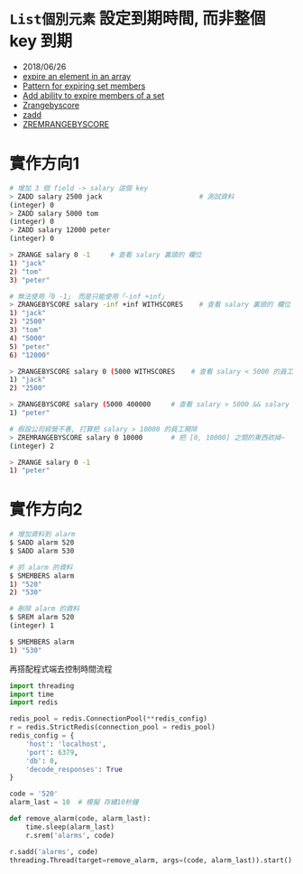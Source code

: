
# `List個別元素` 設定到期時間, 而非整個 key 到期
- 2018/06/26
- [expire an element in an array](https://stackoverflow.com/questions/7577923/redis-possible-to-expire-an-element-in-an-array-or-sorted-set)
- [Pattern for expiring set members](https://groups.google.com/forum/#!topic/redis-db/rXXMCLNkNSs)
- [Add ability to expire members of a set](https://github.com/antirez/redis/issues/135)
- [Zrangebyscore](http://www.runoob.com/redis/sorted-sets-zrangebyscore.html)
- [zadd](https://redis.io/commands/zadd)
- [ZREMRANGEBYSCORE](http://redisdoc.com/sorted_set/zremrangebyscore.html)


# 實作方向1
```sh
# 增加 3 個 field -> salary 這個 key
> ZADD salary 2500 jack                        # 測試資料
(integer) 0
> ZADD salary 5000 tom
(integer) 0
> ZADD salary 12000 peter
(integer) 0

> ZRANGE salary 0 -1     # 查看 salary 裏頭的 欄位
1) "jack"
2) "tom"
3) "peter"

# 無法使用「0 -1」 而是只能使用「-inf +inf」
> ZRANGEBYSCORE salary -inf +inf WITHSCORES    # 查看 salary 裏頭的 欄位 && 值
1) "jack"
2) "2500"
3) "tom"
4) "5000"
5) "peter"
6) "12000"

> ZRANGEBYSCORE salary 0 (5000 WITHSCORES    # 查看 salary < 5000 的員工 && 排序
1) "jack"
2) "2500"

> ZRANGEBYSCORE salary (5000 400000     # 查看 salary > 5000 && salary <= 40000
1) "peter"

# 假設公司經營不善, 打算把 salary > 10000 的員工開除
> ZREMRANGEBYSCORE salary 0 10000       # 把 [0, 10000] 之間的東西砍掉~
(integer) 2

> ZRANGE salary 0 -1
1) "peter"
```

# 實作方向2

```sh
# 增加資料到 alarm
$ SADD alarm 520
$ SADD alarm 530

# 抓 alarm 的資料
$ SMEMBERS alarm
1) "520"
2) "530"

# 刪除 alarm 的資料
$ SREM alarm 520
(integer) 1

$ SMEMBERS alarm
1) "530"
```

再搭配程式端去控制時間流程
```py
import threading
import time
import redis

redis_pool = redis.ConnectionPool(**redis_config)
r = redis.StrictRedis(connection_pool = redis_pool)
redis_config = {
    'host': 'localhost',
    'port': 6379,
    'db': 0,
    'decode_responses': True
}

code = '520'
alarm_last = 10  # 模擬 存續10秒鐘

def remove_alarm(code, alarm_last):
    time.sleep(alarm_last)
    r.srem('alarms', code)

r.sadd('alarms', code)
threading.Thread(target=remove_alarm, args=(code, alarm_last)).start()
```